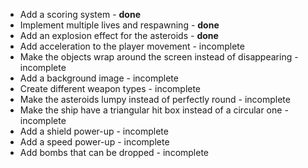 - Add a scoring system - **done**
- Implement multiple lives and respawning - **done**
- Add an explosion effect for the asteroids  - **done**
- Add acceleration to the player movement - incomplete
- Make the objects wrap around the screen instead of disappearing - incomplete
- Add a background image - incomplete
- Create different weapon types - incomplete
- Make the asteroids lumpy instead of perfectly round - incomplete
- Make the ship have a triangular hit box instead of a circular one - incomplete
- Add a shield power-up - incomplete
- Add a speed power-up - incomplete
- Add bombs that can be dropped - incomplete